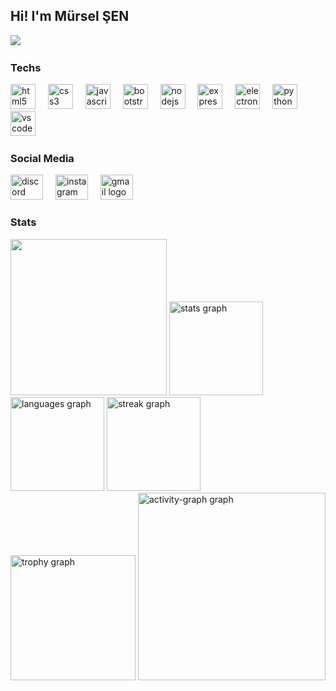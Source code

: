 
<h2>Hi! I'm Mürsel ŞEN</h2>
<div align="left">
 <img src="https://visitor-badge.laobi.icu/badge?page_id=murselsen.murselsen&" /> <img class="all-time-badge tip" title="" src="[/badge/user/602e419d-f1c9-4979-ac85-a3da5d93f7e7.svg](https://wakatime.com/badge/user/602e419d-f1c9-4979-ac85-a3da5d93f7e7.svg)" data-original-title="Total time coded since Jun 7 2023">
</div>
<div>
<h3 align="left">Techs</h3>
<div align="left">

<img src="https://cdn.jsdelivr.net/gh/devicons/devicon/icons/html5/html5-original.svg" alt="html5 logo" height="40"/>
<img width="12"/>

<img src="https://cdn.jsdelivr.net/gh/devicons/devicon/icons/css3/css3-original.svg" alt="css3 logo" height="40"/>
<img width="12"/>

<img src="https://cdn.simpleicons.org/javascript/F7DF1E" alt="javascript logo" height="40"/>
<img width="12"/>

<img src="https://cdn.jsdelivr.net/gh/devicons/devicon/icons/bootstrap/bootstrap-original.svg" alt="bootstrap logo" height="40"/>
<img width="12"/>

<img src="https://cdn.simpleicons.org/nodedotjs/339933" alt="nodejs logo" height="40"/>
<img width="12"/>

<img src="https://cdn.simpleicons.org/express/000000" alt="express logo" height="40"/>
<img width="12"/>

<img src="https://cdn.simpleicons.org/electron/47848F" alt="electron logo" height="40"/>
<img width="12"/>

<!--img src="https://cdn.simpleicons.org/github/181717" alt="github logo" height="40"/-->
<!--img width="12"/-->

<img src="https://cdn.jsdelivr.net/gh/devicons/devicon/icons/python/python-original.svg" alt="python logo" height="40"/>
<img width="12"/>

<img src="https://cdn.jsdelivr.net/gh/devicons/devicon/icons/vscode/vscode-original.svg" alt="vscode logo" height="40"/>
<img width="12"/>







<!--img src="https://cdn.jsdelivr.net/gh/devicons/devicon/icons/npm/npm-original-wordmark.svg" alt="npm logo" height="40"/-->
<!--img width="12"/-->




</div>
</div>
<div>
<h3 align="left">Social Media</h3>

<a href="discord.com/users/643474762085040138" target='__blank'><img src="https://raw.githubusercontent.com/poyrazavsever/readme-maker/9f115e8a71eadd6caeab48174a2e91b08a11ba03/public/SocialMedia/discord/default.svg" alt="discord logo" height="40" width="52"/></a>
<img width="12"/>
<a href="https://www.instagram.com/35_mursel/" target='__blank'><img src="https://raw.githubusercontent.com/poyrazavsever/readme-maker/9f115e8a71eadd6caeab48174a2e91b08a11ba03/public/SocialMedia/instagram/default.svg" alt="instagram logo" height="40" width="52"/></a>
<img width="12"/>
<a href="murselsen803@gmail.com" target='__blank'><img src="https://raw.githubusercontent.com/poyrazavsever/readme-maker/9f115e8a71eadd6caeab48174a2e91b08a11ba03/public/SocialMedia/gmail/default.svg" alt="gmail logo" height="40" width="52"/></a>
<img width="12"/>
</div>
<div>
<h3 align="left">Stats</h3>
<div align="left">

<img width="250px" src="https://wakatime.com/share/@murselsen/623119f9-d189-479d-a139-189d54d84b9b.svg"/>

<img src="https://github-readme-stats.vercel.app/api?username=murselsen&hide_title=false&hide_rank=false&show_icons=true&include_all_commits=true&count_private=true&disable_animations=false&theme=dracula&locale=en&hide_border=false&order=1" height="150" alt="stats graph"  />
<img src="https://github-readme-stats.vercel.app/api/top-langs?username=murselsen&locale=en&hide_title=false&layout=compact&card_width=320&langs_count=5&theme=dracula&hide_border=false&order=2" height="150" alt="languages graph"  />
<img src="https://streak-stats.demolab.com?user=murselsen&locale=en&mode=daily&theme=dracula&hide_border=false&border_radius=5&order=3" height="150" alt="streak graph"  />
<img src="https://github-profile-trophy.vercel.app?username=murselsen&theme=dracula&column=-1&row=1&margin-w=8&margin-h=8&no-bg=false&no-frame=false&order=4" height="200" alt="trophy graph"  />
<img src="https://github-readme-activity-graph.vercel.app/graph?username=murselsen&radius=16&theme=react&area=true&order=5" height="300" alt="activity-graph graph"  />
</div>
</div>
